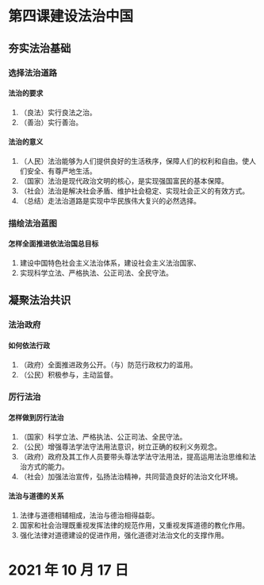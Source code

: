# 第四课建设法治中国

## 夯实法治基础

### 选择法治道路

#### 法治的要求

1. （良法）实行良法之治。
2. （善治）实行善治。

#### 法治的意义

1. （人民）法治能够为人们提供良好的生活秩序，保障人们的权利和自由。使人们安全、有尊严地生活。
2. （国家）法治是现代政治文明的核心，是实现强国富民的基本保障。
3. （社会）法治是解决社会矛盾、维护社会稳定、实现社会正义的有效方式。
4. （总结）走法治道路是实现中华民族伟大复兴的必然选择。

### 描绘法治蓝图

#### 怎样全面推进依法治国总目标

1. 建设中国特色社会主义法治体系，建设社会主义法治国家、
2. 实现科学立法、严格执法、公正司法、全民守法。

## 凝聚法治共识

### 法治政府

#### 如何依法行政

1. （政府）全面推进政务公开。（与）防范行政权力的滥用。
2. （公民）积极参与，主动监督。

### 厉行法治

#### 怎样做到厉行法治

1. （国家）科学立法、严格执法、公正司法、全民守法。
2. （公民）增强尊法学法守法用法意识，树立正确的权利义务观念。
3. （政府）政府及其工作人员要带头尊法学法守法用法，提高运用法治思维和法治方式的能力。
4. （社会）加强法治宣传，弘扬法治精神，共同营造良好的法治文化环境。

#### 法治与道德的关系

1. 法律与道德相辅相成，法治与德治相得益彰。
1. 国家和社会治理既重视发挥法律的规范作用，又重视发挥道德的教化作用。
2. 强化法律对道德建设的促进作用，强化道德对法治文化的支撑作用。

# 2021 年 10 月 17 日